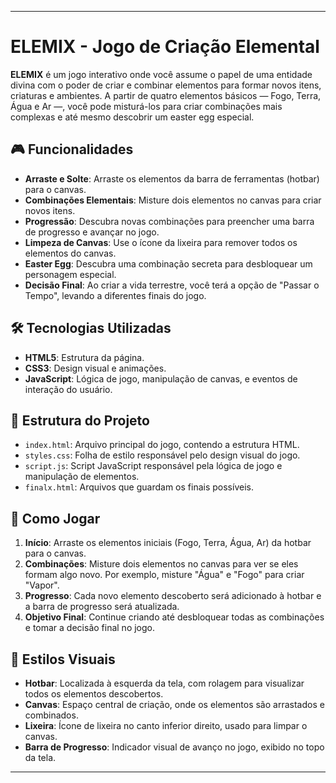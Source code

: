 ---

# ELEMIX - Jogo de Criação Elemental

**ELEMIX** é um jogo interativo onde você assume o papel de uma entidade divina com o poder de criar e combinar elementos para formar novos itens, criaturas e ambientes. A partir de quatro elementos básicos — Fogo, Terra, Água e Ar —, você pode misturá-los para criar combinações mais complexas e até mesmo descobrir um easter egg especial.

## 🎮 Funcionalidades

- **Arraste e Solte**: Arraste os elementos da barra de ferramentas (hotbar) para o canvas.
- **Combinações Elementais**: Misture dois elementos no canvas para criar novos itens.
- **Progressão**: Descubra novas combinações para preencher uma barra de progresso e avançar no jogo.
- **Limpeza de Canvas**: Use o ícone da lixeira para remover todos os elementos do canvas.
- **Easter Egg**: Descubra uma combinação secreta para desbloquear um personagem especial.
- **Decisão Final**: Ao criar a vida terrestre, você terá a opção de "Passar o Tempo", levando a diferentes finais do jogo.

## 🛠 Tecnologias Utilizadas

- **HTML5**: Estrutura da página.
- **CSS3**: Design visual e animações.
- **JavaScript**: Lógica de jogo, manipulação de canvas, e eventos de interação do usuário.

## 📂 Estrutura do Projeto

- `index.html`: Arquivo principal do jogo, contendo a estrutura HTML.
- `styles.css`: Folha de estilo responsável pelo design visual do jogo.
- `script.js`: Script JavaScript responsável pela lógica de jogo e manipulação de elementos.
- `finalx.html`: Arquivos que guardam os finais possíveis.

## 🚀 Como Jogar

1. **Início**: Arraste os elementos iniciais (Fogo, Terra, Água, Ar) da hotbar para o canvas.
2. **Combinações**: Misture dois elementos no canvas para ver se eles formam algo novo. Por exemplo, misture "Água" e "Fogo" para criar "Vapor".
3. **Progresso**: Cada novo elemento descoberto será adicionado à hotbar e a barra de progresso será atualizada.
4. **Objetivo Final**: Continue criando até desbloquear todas as combinações e tomar a decisão final no jogo.

## 🎨 Estilos Visuais

- **Hotbar**: Localizada à esquerda da tela, com rolagem para visualizar todos os elementos descobertos.
- **Canvas**: Espaço central de criação, onde os elementos são arrastados e combinados.
- **Lixeira**: Ícone de lixeira no canto inferior direito, usado para limpar o canvas.
- **Barra de Progresso**: Indicador visual de avanço no jogo, exibido no topo da tela.

---